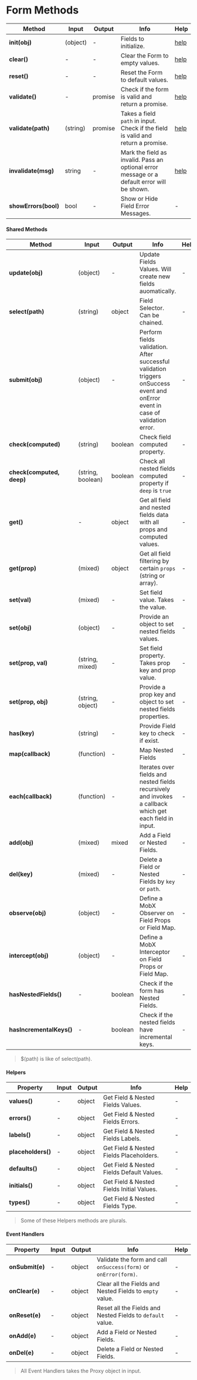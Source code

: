# Form Methods

| Method | Input | Output | Info | Help |
|---|---|---|---|---|
| **init(obj)** | (object) | - | Fields to initialize. | [help](../actions/form.md#re-initialize-all-fields) |
| **clear()** | - | - | Clear the Form to empty values. | [help](../actions/shared.md#clear--reset-form-or-fields) |
| **reset()** | - | - | Reset the Form to default values. | [help](../actions/shared.md#clear--reset-form-or-fields) |
| **validate()** | - | promise | Check if the form is valid and return a promise. | [help](../actions/form.md#validate-the-form) |
| **validate(path)** | (string) | promise | Takes a field `path` in input. Check if the field is valid and return a promise. | [help](../actions/form.md#validate-the-form) |
| **invalidate(msg)** | string | - | Mark the field as invalid. Pass an optional error message or a default error will be shown. | [help](../actions/shared.md#invalidate-the-form-or-a-single-field) |
| **showErrors(bool)** | bool | - | Show or Hide Field Error Messages. | - |

#### Shared Methods

| Method | Input | Output | Info | Help |
|---|---|---|---|---|
| **update(obj)** | (object) | - | Update Fields Values. Will create new fields auomatically. | - |
| **select(path)** | (string) | object | Field Selector. Can be chained. | - |
| **submit(obj)** | (object) | - | Perform fields validation. After successful validation triggers onSuccess event and onError event in case of validation error. | - |
| **check(computed)** | (string) | boolean | Check field computed property. | - |
| **check(computed, deep)** | (string, boolean) | boolean | Check all nested fields computed property if `deep` is `true` | - |
| **get()** | - | object | Get all field and nested fields data with all props and computed values. | - |
| **get(prop)** | (mixed) | object | Get all field filtering by certain `props` (string or array). | - |
| **set(val)** | (mixed) | - | Set field value. Takes the value. | - |
| **set(obj)** | (object) | - | Provide an object to set nested fields values. | - |
| **set(prop, val)** | (string, mixed) | - | Set field property. Takes prop key and prop value. | - |
| **set(prop, obj)** | (string, object) | - | Provide a prop key and object to set nested fields properties. | - |
| **has(key)** | (string) | - | Provide Field key to check if exist. | - |
| **map(callback)** | (function) | - | Map Nested Fields | - |
| **each(callback)** | (function) | - | Iterates over fields and nested fields recursively and invokes a callback which get each field in input. | - |
| **add(obj)** | (mixed) | mixed | Add a Field or Nested Fields. | - |
| **del(key)** | (mixed) | - | Delete a Field or Nested Fields by `key` or `path`. | - |
| **observe(obj)** | (object) | - | Define a MobX Observer on Field Props or Field Map. | - |
| **intercept(obj)** | (object) | - | Define a MobX Interceptor on Field Props or Field Map. | - |
| **hasNestedFields()** | - | boolean | Check if the form has Nested Fields. | - |
| **hasIncrementalKeys()** | - | boolean | Check if the nested fields have incremental keys. | - |

> $(path) is like of select(path).

#### Helpers

| Property | Input | Output | Info | Help |
|---|---|---|---|---|
| **values()** | - | object | Get Field & Nested Fields Values. | - |
| **errors()** | - | object | Get Field & Nested Fields Errors. | - |
| **labels()** | - | object | Get Field & Nested Fields Labels. | - |
| **placeholders()** | - | object | Get Field & Nested Fields Placeholders. | - |
| **defaults()** | - | object | Get Field & Nested Fields Default Values. | - |
| **initials()** | - | object | Get Field & Nested Fields Initial Values. | - |
| **types()** | - | object | Get Field & Nested Fields Type. | - |

> Some of these Helpers methods are plurals.

#### Event Handlers

| Property | Input | Output | Info | Help |
|---|---|---|---|---|
| **onSubmit(e)** | - | object | Validate the form and call `onSuccess(form)` or `onError(form)`. | - |
| **onClear(e)** | - | object | Clear all the Fields and Nested Fields to `empty` value. | - |
| **onReset(e)** | - | object | Reset all the Fields and Nested Fields to `default` value. | - |
| **onAdd(e)** | - | object | Add a Field or Nested Fields. | - |
| **onDel(e)** | - | object | Delete a Field or Nested Fields. | - |

> All Event Handlers takes the Proxy object in input.
